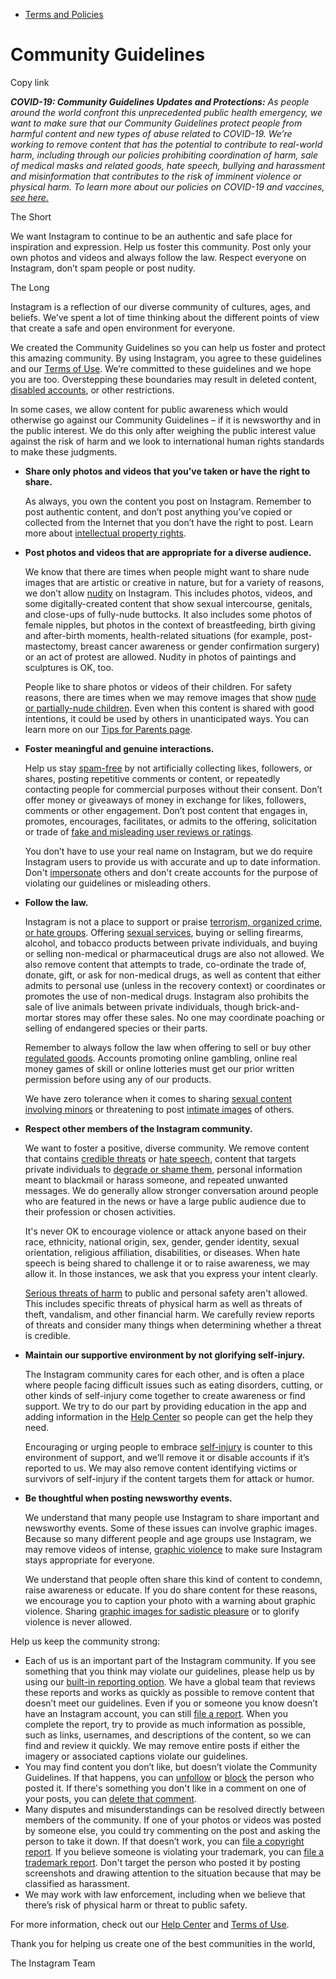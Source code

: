 *   [Terms and Policies](https://help.instagram.com/1417489251945243/?helpref=breadcrumb)

Community Guidelines
====================

Copy link

_**COVID-19: Community Guidelines Updates and Protections:** As people around the world confront this unprecedented public health emergency, we want to make sure that our Community Guidelines protect people from harmful content and new types of abuse related to COVID-19. We’re working to remove content that has the potential to contribute to real-world harm, including through our policies prohibiting coordination of harm, sale of medical masks and related goods, hate speech, bullying and harassment and misinformation that contributes to the risk of imminent violence or physical harm. To learn more about our policies on COVID-19 and vaccines, [see here.](https://help.instagram.com/697825587576762?helpref=faq_content)_

The Short

We want Instagram to continue to be an authentic and safe place for inspiration and expression. Help us foster this community. Post only your own photos and videos and always follow the law. Respect everyone on Instagram, don’t spam people or post nudity.

The Long

Instagram is a reflection of our diverse community of cultures, ages, and beliefs. We’ve spent a lot of time thinking about the different points of view that create a safe and open environment for everyone.

We created the Community Guidelines so you can help us foster and protect this amazing community. By using Instagram, you agree to these guidelines and our [Terms of Use](https://www.instagram.com/legal/terms). We’re committed to these guidelines and we hope you are too. Overstepping these boundaries may result in deleted content, [disabled accounts](https://help.instagram.com/366993040048856?helpref=faq_content), or other restrictions.

In some cases, we allow content for public awareness which would otherwise go against our Community Guidelines – if it is newsworthy and in the public interest. We do this only after weighing the public interest value against the risk of harm and we look to international human rights standards to make these judgments.

*   **Share only photos and videos that you’ve taken or have the right to share.**
    
    As always, you own the content you post on Instagram. Remember to post authentic content, and don’t post anything you’ve copied or collected from the Internet that you don’t have the right to post. Learn more about [intellectual property rights](https://help.instagram.com/126382350847838?helpref=faq_content).
    
*   **Post photos and videos that are appropriate for a diverse audience.**
    
    We know that there are times when people might want to share nude images that are artistic or creative in nature, but for a variety of reasons, we don’t allow [nudity](https://l.instagram.com/?u=https%3A%2F%2Fwww.facebook.com%2Fcommunitystandards%2Fadult_nudity_sexual_activity&e=AT3qGXpG9555esww1YJKt06O42xb4fgbN8jRkwYq7fl6cCIUnXueuLDPjiEqpxIdJXN8DnBi5xiePdWyI4dfUGvRuxhZ2JpsAQncxeWSY-wMK5zNpQ3DcybjOJZk6T6_lNF2Kq9SXeAwTIz2udBSdh4C41vcVXe-oTdiIw) on Instagram. This includes photos, videos, and some digitally-created content that show sexual intercourse, genitals, and close-ups of fully-nude buttocks. It also includes some photos of female nipples, but photos in the context of breastfeeding, birth giving and after-birth moments, health-related situations (for example, post-mastectomy, breast cancer awareness or gender confirmation surgery) or an act of protest are allowed. Nudity in photos of paintings and sculptures is OK, too.
    
    People like to share photos or videos of their children. For safety reasons, there are times when we may remove images that show [nude or partially-nude children](https://l.instagram.com/?u=https%3A%2F%2Fwww.facebook.com%2Fcommunitystandards%2Fchild_nudity_sexual_exploitation&e=AT3qGXpG9555esww1YJKt06O42xb4fgbN8jRkwYq7fl6cCIUnXueuLDPjiEqpxIdJXN8DnBi5xiePdWyI4dfUGvRuxhZ2JpsAQncxeWSY-wMK5zNpQ3DcybjOJZk6T6_lNF2Kq9SXeAwTIz2udBSdh4C41vcVXe-oTdiIw). Even when this content is shared with good intentions, it could be used by others in unanticipated ways. You can learn more on our [Tips for Parents page](https://help.instagram.com/154475974694511/?helpref=faq_content).
    
*   **Foster meaningful and genuine interactions.**
    
    Help us stay [spam-free](https://l.instagram.com/?u=https%3A%2F%2Fwww.facebook.com%2Fcommunitystandards%2Fspam&e=AT3qGXpG9555esww1YJKt06O42xb4fgbN8jRkwYq7fl6cCIUnXueuLDPjiEqpxIdJXN8DnBi5xiePdWyI4dfUGvRuxhZ2JpsAQncxeWSY-wMK5zNpQ3DcybjOJZk6T6_lNF2Kq9SXeAwTIz2udBSdh4C41vcVXe-oTdiIw) by not artificially collecting likes, followers, or shares, posting repetitive comments or content, or repeatedly contacting people for commercial purposes without their consent. Don’t offer money or giveaways of money in exchange for likes, followers, comments or other engagement. Don’t post content that engages in, promotes, encourages, facilitates, or admits to the offering, solicitation or trade of [fake and misleading user reviews or ratings](https://l.instagram.com/?u=https%3A%2F%2Fwww.facebook.com%2Fcommunitystandards%2Ffraud_deception&e=AT3qGXpG9555esww1YJKt06O42xb4fgbN8jRkwYq7fl6cCIUnXueuLDPjiEqpxIdJXN8DnBi5xiePdWyI4dfUGvRuxhZ2JpsAQncxeWSY-wMK5zNpQ3DcybjOJZk6T6_lNF2Kq9SXeAwTIz2udBSdh4C41vcVXe-oTdiIw).
    
    You don’t have to use your real name on Instagram, but we do require Instagram users to provide us with accurate and up to date information. Don't [impersonate](https://l.instagram.com/?u=https%3A%2F%2Fwww.facebook.com%2Fcommunitystandards%2Fmisrepresentation&e=AT3qGXpG9555esww1YJKt06O42xb4fgbN8jRkwYq7fl6cCIUnXueuLDPjiEqpxIdJXN8DnBi5xiePdWyI4dfUGvRuxhZ2JpsAQncxeWSY-wMK5zNpQ3DcybjOJZk6T6_lNF2Kq9SXeAwTIz2udBSdh4C41vcVXe-oTdiIw) others and don't create accounts for the purpose of violating our guidelines or misleading others.
    
*   **Follow the law.**
    
    Instagram is not a place to support or praise [terrorism, organized crime, or hate groups](https://l.instagram.com/?u=https%3A%2F%2Fwww.facebook.com%2Fcommunitystandards%2Fdangerous_individuals_organizations&e=AT3qGXpG9555esww1YJKt06O42xb4fgbN8jRkwYq7fl6cCIUnXueuLDPjiEqpxIdJXN8DnBi5xiePdWyI4dfUGvRuxhZ2JpsAQncxeWSY-wMK5zNpQ3DcybjOJZk6T6_lNF2Kq9SXeAwTIz2udBSdh4C41vcVXe-oTdiIw). Offering [sexual services](https://l.instagram.com/?u=https%3A%2F%2Fwww.facebook.com%2Fcommunitystandards%2Fsexual_solicitation&e=AT3qGXpG9555esww1YJKt06O42xb4fgbN8jRkwYq7fl6cCIUnXueuLDPjiEqpxIdJXN8DnBi5xiePdWyI4dfUGvRuxhZ2JpsAQncxeWSY-wMK5zNpQ3DcybjOJZk6T6_lNF2Kq9SXeAwTIz2udBSdh4C41vcVXe-oTdiIw), buying or selling firearms, alcohol, and tobacco products between private individuals, and buying or selling non-medical or pharmaceutical drugs are also not allowed. We also remove content that attempts to trade, co-ordinate the trade of, donate, gift, or ask for non-medical drugs, as well as content that either admits to personal use (unless in the recovery context) or coordinates or promotes the use of non-medical drugs. Instagram also prohibits the sale of live animals between private individuals, though brick-and-mortar stores may offer these sales. No one may coordinate poaching or selling of endangered species or their parts.
    
    Remember to always follow the law when offering to sell or buy other [regulated goods](https://l.instagram.com/?u=https%3A%2F%2Fwww.facebook.com%2Fcommunitystandards%2Fregulated_goods&e=AT3qGXpG9555esww1YJKt06O42xb4fgbN8jRkwYq7fl6cCIUnXueuLDPjiEqpxIdJXN8DnBi5xiePdWyI4dfUGvRuxhZ2JpsAQncxeWSY-wMK5zNpQ3DcybjOJZk6T6_lNF2Kq9SXeAwTIz2udBSdh4C41vcVXe-oTdiIw). Accounts promoting online gambling, online real money games of skill or online lotteries must get our prior written permission before using any of our products.
    
    We have zero tolerance when it comes to sharing [sexual content involving minors](https://l.instagram.com/?u=https%3A%2F%2Fwww.facebook.com%2Fcommunitystandards%2Fchild_nudity_sexual_exploitation&e=AT3qGXpG9555esww1YJKt06O42xb4fgbN8jRkwYq7fl6cCIUnXueuLDPjiEqpxIdJXN8DnBi5xiePdWyI4dfUGvRuxhZ2JpsAQncxeWSY-wMK5zNpQ3DcybjOJZk6T6_lNF2Kq9SXeAwTIz2udBSdh4C41vcVXe-oTdiIw) or threatening to post [intimate images](https://l.instagram.com/?u=https%3A%2F%2Fwww.facebook.com%2Fcommunitystandards%2Fsexual_exploitation_adults&e=AT3qGXpG9555esww1YJKt06O42xb4fgbN8jRkwYq7fl6cCIUnXueuLDPjiEqpxIdJXN8DnBi5xiePdWyI4dfUGvRuxhZ2JpsAQncxeWSY-wMK5zNpQ3DcybjOJZk6T6_lNF2Kq9SXeAwTIz2udBSdh4C41vcVXe-oTdiIw) of others.
    
*   **Respect other members of the Instagram community.**
    
    We want to foster a positive, diverse community. We remove content that contains [credible threats](https://l.instagram.com/?u=https%3A%2F%2Fwww.facebook.com%2Fcommunitystandards%2Fcredible_violence&e=AT3qGXpG9555esww1YJKt06O42xb4fgbN8jRkwYq7fl6cCIUnXueuLDPjiEqpxIdJXN8DnBi5xiePdWyI4dfUGvRuxhZ2JpsAQncxeWSY-wMK5zNpQ3DcybjOJZk6T6_lNF2Kq9SXeAwTIz2udBSdh4C41vcVXe-oTdiIw) or [hate speech](https://l.instagram.com/?u=https%3A%2F%2Fwww.facebook.com%2Fcommunitystandards%2Fhate_speech&e=AT3qGXpG9555esww1YJKt06O42xb4fgbN8jRkwYq7fl6cCIUnXueuLDPjiEqpxIdJXN8DnBi5xiePdWyI4dfUGvRuxhZ2JpsAQncxeWSY-wMK5zNpQ3DcybjOJZk6T6_lNF2Kq9SXeAwTIz2udBSdh4C41vcVXe-oTdiIw), content that targets private individuals to [degrade or shame them](https://l.instagram.com/?u=https%3A%2F%2Fwww.facebook.com%2Fcommunitystandards%2Fbullying&e=AT3qGXpG9555esww1YJKt06O42xb4fgbN8jRkwYq7fl6cCIUnXueuLDPjiEqpxIdJXN8DnBi5xiePdWyI4dfUGvRuxhZ2JpsAQncxeWSY-wMK5zNpQ3DcybjOJZk6T6_lNF2Kq9SXeAwTIz2udBSdh4C41vcVXe-oTdiIw), personal information meant to blackmail or harass someone, and repeated unwanted messages. We do generally allow stronger conversation around people who are featured in the news or have a large public audience due to their profession or chosen activities.
    
    It's never OK to encourage violence or attack anyone based on their race, ethnicity, national origin, sex, gender, gender identity, sexual orientation, religious affiliation, disabilities, or diseases. When hate speech is being shared to challenge it or to raise awareness, we may allow it. In those instances, we ask that you express your intent clearly.
    
    [Serious threats of harm](https://l.instagram.com/?u=https%3A%2F%2Fwww.facebook.com%2Fcommunitystandards%2Fcredible_violence&e=AT3qGXpG9555esww1YJKt06O42xb4fgbN8jRkwYq7fl6cCIUnXueuLDPjiEqpxIdJXN8DnBi5xiePdWyI4dfUGvRuxhZ2JpsAQncxeWSY-wMK5zNpQ3DcybjOJZk6T6_lNF2Kq9SXeAwTIz2udBSdh4C41vcVXe-oTdiIw) to public and personal safety aren't allowed. This includes specific threats of physical harm as well as threats of theft, vandalism, and other financial harm. We carefully review reports of threats and consider many things when determining whether a threat is credible.
    
*   **Maintain our supportive environment by not glorifying self-injury.**
    
    The Instagram community cares for each other, and is often a place where people facing difficult issues such as eating disorders, cutting, or other kinds of self-injury come together to create awareness or find support. We try to do our part by providing education in the app and adding information in the [Help Center](https://help.instagram.com/) so people can get the help they need.
    
    Encouraging or urging people to embrace [self-injury](https://l.instagram.com/?u=https%3A%2F%2Fwww.facebook.com%2Fcommunitystandards%2Fsuicide_self_injury_violence&e=AT3qGXpG9555esww1YJKt06O42xb4fgbN8jRkwYq7fl6cCIUnXueuLDPjiEqpxIdJXN8DnBi5xiePdWyI4dfUGvRuxhZ2JpsAQncxeWSY-wMK5zNpQ3DcybjOJZk6T6_lNF2Kq9SXeAwTIz2udBSdh4C41vcVXe-oTdiIw) is counter to this environment of support, and we’ll remove it or disable accounts if it’s reported to us. We may also remove content identifying victims or survivors of self-injury if the content targets them for attack or humor.
    
*   **Be thoughtful when posting newsworthy events.**
    
    We understand that many people use Instagram to share important and newsworthy events. Some of these issues can involve graphic images. Because so many different people and age groups use Instagram, we may remove videos of intense, [graphic violence](https://l.instagram.com/?u=https%3A%2F%2Fwww.facebook.com%2Fcommunitystandards%2Fgraphic_violence&e=AT3qGXpG9555esww1YJKt06O42xb4fgbN8jRkwYq7fl6cCIUnXueuLDPjiEqpxIdJXN8DnBi5xiePdWyI4dfUGvRuxhZ2JpsAQncxeWSY-wMK5zNpQ3DcybjOJZk6T6_lNF2Kq9SXeAwTIz2udBSdh4C41vcVXe-oTdiIw) to make sure Instagram stays appropriate for everyone.
    
    We understand that people often share this kind of content to condemn, raise awareness or educate. If you do share content for these reasons, we encourage you to caption your photo with a warning about graphic violence. Sharing [graphic images for sadistic pleasure](https://l.instagram.com/?u=https%3A%2F%2Fwww.facebook.com%2Fcommunitystandards%2Fcruel_insensitive&e=AT3qGXpG9555esww1YJKt06O42xb4fgbN8jRkwYq7fl6cCIUnXueuLDPjiEqpxIdJXN8DnBi5xiePdWyI4dfUGvRuxhZ2JpsAQncxeWSY-wMK5zNpQ3DcybjOJZk6T6_lNF2Kq9SXeAwTIz2udBSdh4C41vcVXe-oTdiIw) or to glorify violence is never allowed.
    

Help us keep the community strong:

*   Each of us is an important part of the Instagram community. If you see something that you think may violate our guidelines, please help us by using our [built-in reporting option](https://help.instagram.com/165828726894770?helpref=faq_content). We have a global team that reviews these reports and works as quickly as possible to remove content that doesn’t meet our guidelines. Even if you or someone you know doesn’t have an Instagram account, you can still [file a report](https://help.instagram.com/contact/383679321740945). When you complete the report, try to provide as much information as possible, such as links, usernames, and descriptions of the content, so we can find and review it quickly. We may remove entire posts if either the imagery or associated captions violate our guidelines.
*   You may find content you don’t like, but doesn’t violate the Community Guidelines. If that happens, you can [unfollow](https://help.instagram.com/286340048138725?helpref=faq_content) or [block](https://help.instagram.com/426700567389543/?helpref=faq_content) the person who posted it. If there's something you don't like in a comment on one of your posts, you can [delete that comment](https://help.instagram.com/289098941190483?helpref=faq_content).
*   Many disputes and misunderstandings can be resolved directly between members of the community. If one of your photos or videos was posted by someone else, you could try commenting on the post and asking the person to take it down. If that doesn’t work, you can [file a copyright report](https://help.instagram.com/126382350847838?helpref=faq_content). If you believe someone is violating your trademark, you can [file a trademark report](https://help.instagram.com/222826637847963?helpref=faq_content). Don't target the person who posted it by posting screenshots and drawing attention to the situation because that may be classified as harassment.
*   We may work with law enforcement, including when we believe that there’s risk of physical harm or threat to public safety.

For more information, check out our [Help Center](https://help.instagram.com/) and [Terms of Use](https://l.instagram.com/?u=http%3A%2F%2Finstagram.com%2Flegal%2Fterms%2F%23&e=AT3qGXpG9555esww1YJKt06O42xb4fgbN8jRkwYq7fl6cCIUnXueuLDPjiEqpxIdJXN8DnBi5xiePdWyI4dfUGvRuxhZ2JpsAQncxeWSY-wMK5zNpQ3DcybjOJZk6T6_lNF2Kq9SXeAwTIz2udBSdh4C41vcVXe-oTdiIw).

Thank you for helping us create one of the best communities in the world,

The Instagram Team